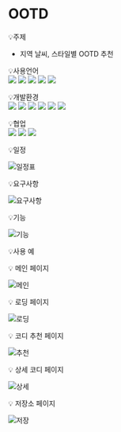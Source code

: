 # OOTD

💡주제
  - 지역 날씨, 스타일별 OOTD 추천

<p display="inline-block">
    💡사용언어 <br>
      <img src="https://img.shields.io/badge/Java-007396?style=for-the-badge&logo=Java&logoColor=white">
      <img src="https://img.shields.io/badge/SQL-000000?style=for-the-badge&logo=SQL&logoColor=white">
      <img src="https://img.shields.io/badge/HTML5-E34F26?style=for-the-badge&logo=HTML5&logoColor=white"> 
      <img src="https://img.shields.io/badge/CSS3-1574B6?style=for-the-badge&logo=CSS3&logoColor=white"> 
      <img src="https://img.shields.io/badge/JavaScript-F7DF1E?style=for-the-badge&logo=JavaScript&logoColor=white">
</p>

<p display="inline-block">
    💡개발환경 <br>
      <img src="https://img.shields.io/badge/IntelliJ-000000?style=for-the-badge&logo=IntelliJ IDEA&logoColor=white">
      <img src="https://img.shields.io/badge/MariaDB-003545?style=for-the-badge&logo=MariaDB&logoColor=white">
      <img src="https://img.shields.io/badge/Spring-6D833F?style=for-the-badge&logo=Spring&logoColor=white">
      <img src="https://img.shields.io/badge/Spring Boot-6D833F?style=for-the-badge&logo=Spring Boot&logoColor=white">
      <img src="https://img.shields.io/badge/Amazon EC2-FF9900?style=for-the-badge&logo=Amazon EC2&logoColor=white">
      <img src="https://img.shields.io/badge/Ubuntu-E95420?style=for-the-badge&logo=Ubuntu&logoColor=white">
</p>

<p display="inline-block">
    💡협업 <br>
      <img src="https://img.shields.io/badge/Github-000000?style=for-the-badge&logo=github&logoColor=white">
      <img src="https://img.shields.io/badge/Slack-000000?style=for-the-badge&logo=Slack&logoColor=white">
      <img src="https://img.shields.io/badge/Notion-000000?style=for-the-badge&logo=Notion&logoColor=white">
</p>

💡일정

![일정표](https://user-images.githubusercontent.com/90664405/236689278-6b3a984c-5312-4a61-bff7-977db11e425e.png)


💡요구사항

![요구사항](https://github.com/seungho3623/OOTD/assets/90664405/531434c3-a647-44f5-9658-c2f688be2263)

💡기능

![기능](https://github.com/seungho3623/OOTD/assets/90664405/190720e8-6a25-43b1-890c-3a5a85dfa294)

💡사용 예

💡 메인 페이지

![메인](https://github.com/seungho3623/OOTD/assets/90664405/e5ebb7cf-1160-4bda-b060-b77d22e861fb)

💡 로딩 페이지

![로딩](https://github.com/seungho3623/OOTD/assets/90664405/01073bfb-4ed4-4e5c-b646-25b7494fe1c7)

💡 코디 추천 페이지

![추천](https://github.com/seungho3623/OOTD/assets/90664405/977646a9-da0c-4f3b-9714-d0fc1e0963b1)

💡 상세 코디 페이지

![상세](https://github.com/seungho3623/OOTD/assets/90664405/75d674fb-da8b-4ff3-a704-934293a1becd)

💡 저장소 페이지
 
![저장](https://github.com/seungho3623/OOTD/assets/90664405/13bc5417-759a-4e86-9a44-c373b396523a)
